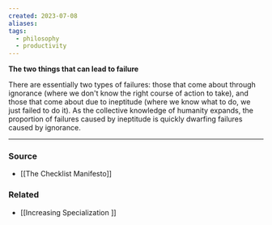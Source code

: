 ```yaml
---
created: 2023-07-08
aliases: 
tags:
  - philosophy
  - productivity
---
```

**The two things that can lead to failure**

There are essentially two types of failures: those that come about through ignorance (where we don't know the right course of action to take), and those that come about due to ineptitude (where we know what to do, we just failed to do it). As the collective knowledge of humanity expands, the proportion of failures caused by ineptitude is quickly dwarfing failures caused by ignorance. 

---

### Source
- [[The Checklist Manifesto]]

### Related
- [[Increasing Specialization ]]